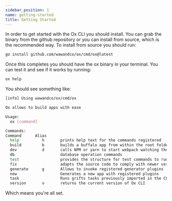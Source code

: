```yaml
---
sidebar_position: 1
name: getting-started
title: Getting Started
---
```


In order to get started with the Ox CLI you should install. You can grab the binary from the github repository or you can install from source, which is the recommended way. To install from source you should run:

```sh
go install github.com/wawandco/ox/cmd/ox@latest
```

Once this completes you should have the ox binary in your terminal. You can test it and see if it works by running:

```sh
ox help
```

You should see something like:

```sh
[info] Using wawandco/ox/cmd/ox 

Ox allows to build apps with ease

Usage:
  ox [command]

Commands:
Command      Alias
  help          h       prints help text for the commands registered
  build         b       builds a buffalo app from within the root folder of the project
  dev           d       calls NPM or yarn to start webpack watching the assetst
  db                    database operation commands
  test                  provides the structure for test commands to run and be organized
  fix                   adapts the source code to comply with newer versions of the CLI
  generate      g       Allows to invoke registered generator plugins
  new                   Generates a new app with registered plugins
  task                  Runs grifts tasks previously imported in the CLI
  version       v       returns the current version of Ox CLI
```

Which means you're all set.
